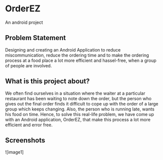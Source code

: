 # OrderEZ
An android project


## Problem Statement

Designing and creating an Android Application to reduce miscommunication, reduce the ordering time and to make the ordering process at a food place a lot more efficient and hassel-free, when a group of people are involved.


## What is this project about?

We often find ourselves in a situation where the waiter at a particular restaurant has been waiting to note down the order, but the person who gives out the final order finds it difficult to cope up with the order of a large group which keeps changing. Also, the person who is running late, wants his food on time. Hence, to solve this real-life problem, we have come up with an Android application, OrderEZ, that make this process a lot more efficient and error free.


## Screenshots
![image1]


